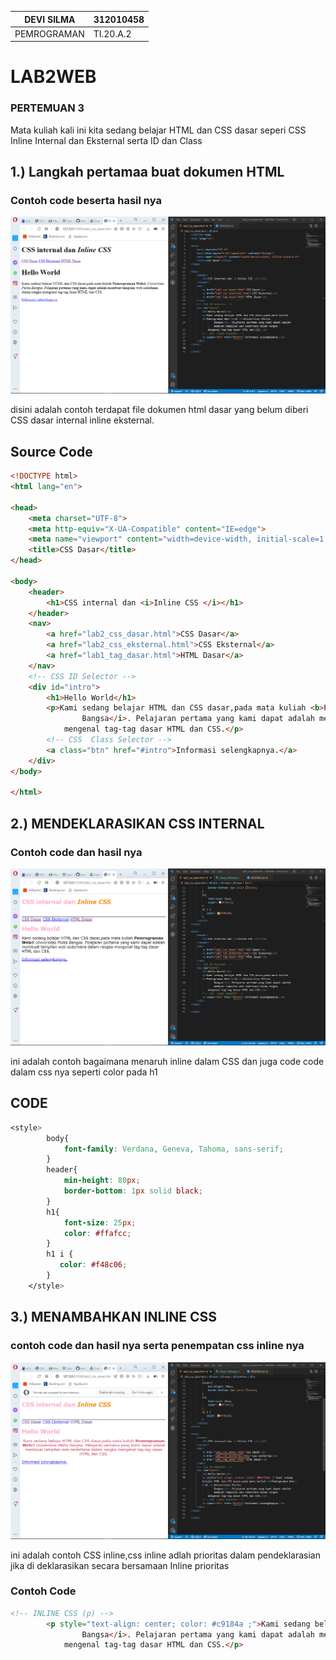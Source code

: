 | DEVI SILMA        |  312010458    |
| -------------     | ------------- |
| PEMROGRAMAN       |   TI.20.A.2   |

# LAB2WEB 
### PERTEMUAN 3

Mata kuliah kali ini kita sedang belajar HTML dan CSS dasar seperi CSS Inline Internal dan Eksternal serta ID dan Class

## 1.) Langkah pertamaa buat dokumen HTML
### Contoh code beserta hasil nya
![menambahkan_dokumen_html](img/Dasar_html.png)

disini adalah contoh terdapat file dokumen html dasar yang belum diberi CSS dasar internal inline eksternal.
## Source Code
```html
<!DOCTYPE html>
<html lang="en">

<head>
    <meta charset="UTF-8">
    <meta http-equiv="X-UA-Compatible" content="IE=edge">
    <meta name="viewport" content="width=device-width, initial-scale=1.0">
    <title>CSS Dasar</title>
</head>

<body>
    <header>
        <h1>CSS internal dan <i>Inline CSS </i></h1>
    </header>
    <nav>
        <a href="lab2_css_dasar.html">CSS Dasar</a>
        <a href="lab2_css_eksternal.html">CSS Eksternal</a>
        <a href="lab1_tag_dasar.html">HTML Dasar</a>
    </nav>
    <!-- CSS ID Selector -->
    <div id="intro">
        <h1>Hello World</h1>
        <p>Kami sedang belajar HTML dan CSS dasar,pada mata kuliah <b>Pemrograman Web</b>di <i>Universitas Pelita
                Bangsa</i>. Pelajaran pertama yang kami dapat adalah membuat tampilan web sederhana dalam rangka
            mengenal tag-tag dasar HTML dan CSS.</p>
        <!-- CSS  Class Selector -->
        <a class="btn" href="#intro">Informasi selengkapnya.</a>
    </div>
</body>

</html>
```
## 2.) MENDEKLARASIKAN CSS INTERNAL
### Contoh code dan hasil nya
![menambahkan_CSS_INTERNAL](img/internal_css.png)

ini adalah contoh bagaimana menaruh inline dalam CSS dan juga code code dalam css nya seperti color pada h1 

## CODE

```css
<style>
        body{
            font-family: Verdana, Geneva, Tahoma, sans-serif;
        }
        header{
            min-height: 80px;
            border-bottom: 1px solid black;
        }
        h1{
            font-size: 25px;
            color: #ffafcc;
        }
        h1 i {
           color: #f48c06; 
        }
    </style>
```
## 3.) MENAMBAHKAN INLINE CSS
### contoh code dan hasil nya serta penempatan css inline nya
![menambahkan_INLINE_css](img/Inline_css.png)

ini adalah contoh CSS inline,css inline adlah prioritas dalam pendeklarasian jika di deklarasikan secara bersamaan Inline prioritas

### Contoh Code
```html
<!-- INLINE CSS (p) -->
        <p style="text-align: center; color: #c9184a ;">Kami sedang belajar HTML dan CSS dasar,pada mata kuliah <b>Pemrograman Web</b>di <i>Universitas Pelita
                Bangsa</i>. Pelajaran pertama yang kami dapat adalah membuat tampilan web sederhana dalam rangka
            mengenal tag-tag dasar HTML dan CSS.</p>

```


